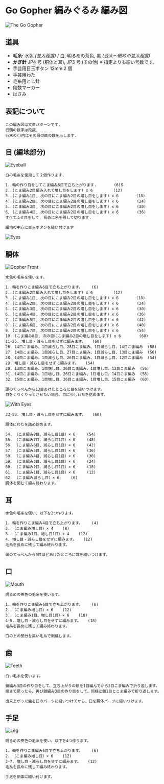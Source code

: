 # Go Gopher 編みぐるみ 編み図

![The Go Gopher](image/small/gopher_front.jpg)

## 道具

- **毛糸:** 水色 _(並太程度)_ / 白, 明るめの茶色, 黒 _(合太〜細めの並太程度)_
- **かぎ針** JP4 号 (胴体と耳), JP3 号 (その他) ※ 指定よりも細い号数です。
- 手芸用目玉ボタン 12mm 2 個
- 手芸用わた
- 毛糸用とじ針
- 段数マーカー
- はさみ

## 表記について

```
この編み図は文章パターンです.
行頭の数字は段数,
行末の()内はその段の目の数を示します.
```

## 目 (編地部分)

![Eyeball](image/small/eyeball.jpg)

```
白の毛糸を使用して２個作ります.

1. 輪の作り目をしてこま編み6目で立ち上がります. 　　　　(6)ß
2. (こま編み2目編み入れて増し目をします) x 6         (12)
3. (こま編み1目, 次の目にこま編み2目の増し目をします) x 6 　　　　(18)
4. (こま編み2目, 次の目にこま編み2目の増し目をします) x 6        (24)
5. (こま編み3目, 次の目にこま編み2目の増し目をします) x 6        (30)
6, (こま編み4目, 次の目にこま編み2目の増し目をします) x 6        (36)
すべてふせ目をして, 長めに糸を残して切ります.

編地の中心に目玉ボタンを縫い付けます
```

![Eyes](image/small/eyes.jpg)

## 胴体

![Gopher Front](image/small/gopher_front.jpg)

```
水色の毛糸を使います。

1. 輪を作りこま編み6目で立ち上がります。    (6)
2. (こま編み2目編み入れて増し目をします) x 6         (12)
3. (こま編み1目, 次の目にこま編み2目の増し目をします) x 6 　　　　(18)
4. (こま編み2目, 次の目にこま編み2目の増し目をします) x 6        (24)
5. (こま編み3目, 次の目にこま編み2目の増し目をします) x 6        (30)
6. (こま編み4目, 次の目にこま編み2目の増し目をします) x 6        (36)
7. (こま編み5目, 次の目にこま編み2目の増し目をします) x 6        (42)
8. (こま編み6目, 次の目にこま編み2目の増し目をします) x 6        (48)
9. (こま編み7目, 次の目にこま編み2目の増し目をします) x 6        (54)
10. (こま編み8目, 次の目にこま編み2目の増し目をします) x 6        (60)
11-25. 増し目・減らし目をせずに編みます。   (60)
26. 14目こま編み、1目減らし目、28目こま編み、1目減らし目、14目こま編み  (58)
27. 14目こま編み、1目減らし目、27目こま編み、1目減らし目、13目こま編み  (56)
28. 14目こま編み、1目減らし目、26目こま編み、1目減らし目、12目こま編み  (54)
29. 増し目・減らし目をせずに編みます。   (54)
30. 13目こま編み、1目増し目、26目こま編み、1目増し目、13目こま編み  (56)
31. 14目こま編み、1目増し目、26目こま編み、1目増し目、14目こま編み  (58)
32. 15目こま編み、1目増し目、26目こま編み、1目増し目、15目こま編み  (60)

```

```
頭のてっぺんから13目あけたところに目を縫いつけます。
目をくりくりっとさせたい場合、目に少しわたを詰めます。
```

![With Eyes](image/small/with_eyes.jpg)

```
33-53. 増し目・減らし目をせずに編みます。   (60)

胴体にわたを詰め始めます。

54. （こま編み8目、減らし目1目）× 6     (54)
55. （こま編み7目、減らし目1目）× 6     (48)
56. （こま編み6目、減らし目1目）× 6     (42)
57. （こま編み5目、減らし目1目）× 6     (36)
58. （こま編み4目、減らし目1目）× 6     (30)
59. （こま編み3目、減らし目1目）× 6     (24)
60. （こま編み2目、減らし目1目）× 6     (18)
61. （こま編み1目、減らし目1目）× 6     (12)
62. （こま編み減らし目）× 6     (6)
胴体を閉じて編み終わります。
```

## 耳
```
水色の毛糸を使い、以下を2つ作ります。

1. 輪を作りこま編み4目で立ち上がります。    (4)
2. （こま編み増し目）× 4    (8)
3. （こま編み1目、増し目1目）× 4    (12)
4. 増し目・減らし目をせずに編みます。   (12)
毛糸を長めに残して編み終わります。

頭のてっぺんから9目ほどあけたところに耳を縫いつけます。
```

## 口
![Mouth](image/small/mouth.jpg)

```
明るめの茶色の毛糸を使います。

1. 輪を作りこま編み6目で立ち上がります。    (6)
2. （こま編み増し目）× 6    (12)
3. （こま編み1目、増し目1目）× 6    (18)
4-5. 増し目・減らし目をせずに編みます。   (18)
毛糸を長めに残して編み終わります。

口の上の部分を黒い毛糸で刺繍します。
```

## 歯
![Teeth](image/small/teeth.jpg)

```
白い毛糸を使います。

鎖編み3目の作り目をして、立ち上がりの鎖を1目編んでから3目こま編みで折り返します。
端まで戻ったら、再び鎖編み3目の作り目をして、同様に鎖1目とこま編みで折り返します。

出来上がった歯を口のパーツに縫いつけてから、口を胴体パーツに縫いつけます。
```

## 手足
![Leg](image/small/legs_bottom.jpg)

```
明るめの茶色の毛糸を使い、以下を4つ作ります。

1. 輪を作りこま編み6目で立ち上がります。    (6)
2. （こま編み増し目）× 6    (12)
3-7. 増し目・減らし目をせずに編みます。   (12)
毛糸を長めに残して編み終わります。

手足を胴体に縫い付けます。
```

